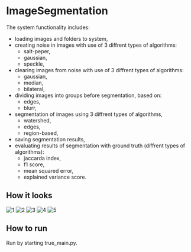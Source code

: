 # ImageSegmentation
The system functionality includes:  
- loading images and folders to system, 
- creating noise in images with use of 3 diffrent types of algorithms:  
  + salt-peper,
  + gaussian,  
  + speckle, 
- clearing images from noise with use of 3 diffrent types of algorithms:  
  + gaussian,
  + median,  
  + bilateral,  
- dividing images into groups before segmentation, based on:  
  + edges,  
  + blurr,
- segmentation of images using 3 diffrent types of algorithms,    
  + watershed,  
  + edges,  
  + region-based,  
- saving segmentation results,  
- evaluating results of segmentation with ground truth (diffrent types of algorithms):  
  + jaccarda index,   
  + f1 score,  
  + mean squared error,  
  + explained variance score.  
  
## How it looks
![1](https://user-images.githubusercontent.com/44240730/107938680-04b1e400-6f86-11eb-95e1-bf88d3f4fcf5.PNG)
![2](https://user-images.githubusercontent.com/44240730/107938683-054a7a80-6f86-11eb-9a22-f8ea46786452.PNG)
![3](https://user-images.githubusercontent.com/44240730/107938688-054a7a80-6f86-11eb-978b-8af7cdf0a104.PNG)
![4](https://user-images.githubusercontent.com/44240730/107938689-05e31100-6f86-11eb-8d6b-64d8e2d72849.PNG)
![5](https://user-images.githubusercontent.com/44240730/107938676-04194d80-6f86-11eb-81d1-905f4b92b3d2.PNG)

## How to run
Run by starting true_main.py.
